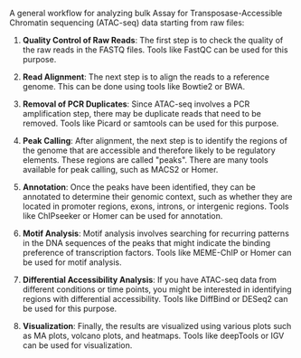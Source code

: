 A general workflow for analyzing bulk Assay for Transposase-Accessible Chromatin sequencing (ATAC-seq) data starting from raw files:

1. **Quality Control of Raw Reads**: The first step is to check the quality of the raw reads in the FASTQ files. Tools like FastQC can be used for this purpose.

2. **Read Alignment**: The next step is to align the reads to a reference genome. This can be done using tools like Bowtie2 or BWA.

3. **Removal of PCR Duplicates**: Since ATAC-seq involves a PCR amplification step, there may be duplicate reads that need to be removed. Tools like Picard or samtools can be used for this purpose.

4. **Peak Calling**: After alignment, the next step is to identify the regions of the genome that are accessible and therefore likely to be regulatory elements. These regions are called "peaks". There are many tools available for peak calling, such as MACS2 or Homer.

5. **Annotation**: Once the peaks have been identified, they can be annotated to determine their genomic context, such as whether they are located in promoter regions, exons, introns, or intergenic regions. Tools like ChIPseeker or Homer can be used for annotation.

6. **Motif Analysis**: Motif analysis involves searching for recurring patterns in the DNA sequences of the peaks that might indicate the binding preference of transcription factors. Tools like MEME-ChIP or Homer can be used for motif analysis.

7. **Differential Accessibility Analysis**: If you have ATAC-seq data from different conditions or time points, you might be interested in identifying regions with differential accessibility. Tools like DiffBind or DESeq2 can be used for this purpose.

8. **Visualization**: Finally, the results are visualized using various plots such as MA plots, volcano plots, and heatmaps. Tools like deepTools or IGV can be used for visualization.

